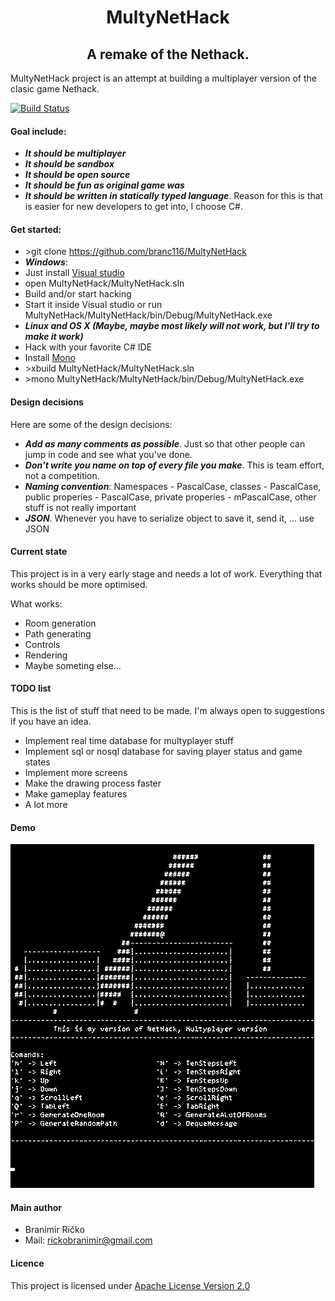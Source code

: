 <h1 align="center"> MultyNetHack </h1>

<h2 align="center">A remake of the Nethack.</h4>

MultyNetHack project is an attempt at building a multiplayer version of the clasic game Nethack.

[![Build Status](https://travis-ci.org/branc116/MultyNetHack.svg?branch=master)](https://travis-ci.org/branc116/MultyNetHack)

#### Goal include:
* ***It should be multiplayer***
* ***It should be sandbox***
* ***It should be open source***
* ***It should be fun as original game was***
* ***It should be written in statically typed language***. 
Reason for this is that is easier for new developers to get into, I choose C#.

#### Get started:
* \>git clone https://github.com/branc116/MultyNetHack
* ***Windows***: 
 * Just install [Visual studio](https://www.visualstudio.com/en-us/products/visual-studio-community-vs.aspx) 
 * open MultyNetHack/MultyNetHack.sln  
 * Build and/or start hacking
 * Start it inside Visual studio or run MultyNetHack/MultyNetHack/bin/Debug/MultyNetHack.exe
* ***Linux and OS X (Maybe, maybe most likely will not work, but I'll try to make it work)***
 * Hack with your favorite C# IDE
 * Install [Mono](http://www.mono-project.com/download/)
 * \>xbuild MultyNetHack/MultyNetHack.sln
 * \>mono MultyNetHack/MultyNetHack/bin/Debug/MultyNetHack.exe

#### Design decisions
Here are some of the design decisions:
* ***Add as many comments as possible***. Just so that other people can jump in code and see what you've done.
* ***Don't write you name on top of every file you make***. This is team effort, not a competition.
* ***Naming convention***: Namespaces - PascalCase, classes - PascalCase, public properies - PascalCase, private properies - mPascalCase, other stuff is not really important
* ***JSON***. Whenever you have to serialize object to save it, send it, ... use JSON

#### Current state
This project is in a very early stage and needs a lot of work. Everything that works should be more optimised.

What works:
* Room generation
* Path generating
* Controls
* Rendering
* Maybe someting else...

#### TODO list
This is the list of stuff that need to be made. I'm always open to suggestions if you have an idea.
* Implement real time database for multyplayer stuff
* Implement sql or nosql database for saving player status and game states
* Implement more screens
* Make the drawing process faster
* Make gameplay features
* A lot more

#### Demo
![Alt text](imgs/demo.gif)

#### Main author
* Branimir Ričko
* Mail: rickobranimir@gmail.com
 
#### Licence
This project is licensed under [Apache License Version 2.0](LICENSE.md)
